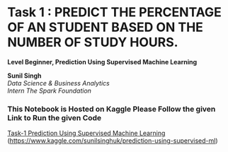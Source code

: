 # Task 1 : PREDICT THE PERCENTAGE OF AN STUDENT BASED ON THE NUMBER OF STUDY HOURS.
**Level Beginner, Prediction Using Supervised Machine Learning**

**Sunil Singh**<br>
*Data Science & Business Analytics*<br> 
*Intern The Spark Foundation*

### This Notebook is Hosted on Kaggle Please Follow the given Link to Run the given Code

[Task-1 Prediction Using Supervised Machine Learning](https://www.kaggle.com/sunilsinghuk/prediction-using-supervised-ml)
(https://www.kaggle.com/sunilsinghuk/prediction-using-supervised-ml)

